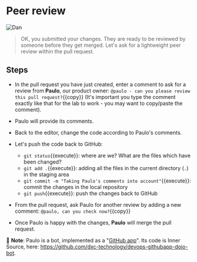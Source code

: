 # Peer review

![Dan](../../assets/online-devops-dojo/version-control/dan.png)

> OK, you submitted your changes. They are ready to be reviewed by someone 
> before they get merged.
> Let's ask for a lightweight peer review within the pull request.

## Steps

* In the pull request you have just created, enter a comment to ask for a review from **Paulo**, our product owner: `@paulo - can you please review this pull request?`{{copy}} (It's important you type the comment exactly like that for the lab to work - you may want to copy/paste the comment).
* Paulo will provide its comments.
* Back to the editor, change the code according to Paulo's comments.
* Let's push the code back to GitHub:
  * `git status`{{execute}}: where are we? What are the files which have been changed?
  * `git add .`{{execute}}: adding all the files in the current directory (`.`) in the staging area
  * `git commit -m "Taking Paulo's comments into account"`{{execute}}: commit the changes in the local repository
  * `git push`{{execute}}: push the changes back to GitHub

* From the pull request, ask Paulo for another review by adding a new comment: `@paulo, can you check now?`{{copy}}
* Once Paulo is happy with the changes, **Paulo** will merge the pull request.

🤖 **Note**: Paulo is a bot, implemented as a "[GitHub app](https://developer.github.com/apps/about-apps/)". Its code is Inner Source, here: https://github.com/dxc-technology/devops-githubapp-dojo-bot. 
